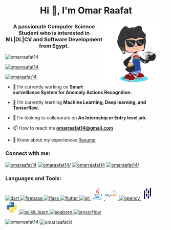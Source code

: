 <h1 align="center">Hi 👋, I'm Omar Raafat</h1>
<img align="right" src="https://raw.githubusercontent.com/AhmedFathyDev/AhmedFathyDev/main/GitHub.png" alt="GitHub Octocat Drinking a Cup of Coffee" height="200" style="max-width: 100%;">
<h3 align="center">A passionate Computer Science Student who is interested in ML|DL|CV and Software Development from Egypt.</h3>

<p align="left"> <img src="https://komarev.com/ghpvc/?username=omarraafat14&label=Profile%20views&color=0e75b6&style=flat" alt="omarraafat14" /> </p>

<p align="left"> <a href="https://github.com/ryo-ma/github-profile-trophy"><img src="https://github-profile-trophy.vercel.app/?username=omarraafat14" alt="omarraafat14" /></a> </p>

<p align="left"> <a href="https://twitter.com/omaraafat14" target="blank"><img src="https://img.shields.io/twitter/follow/omaraafat14?logo=twitter&style=for-the-badge" alt="omaraafat14" /></a> </p>

- 🔭 I’m currently working on **Smart surveillance System for Anomaly Actions Recognition.**

- 🌱 I’m currently learning **Machine Learning, Deep learning, and Tensorflow.**

- 👯 I’m looking to collaborate on **An Internship or Entry level job.**

- 📫 How to reach me **omarraafat14@gmail.com**

- 📄 Know about my experiences <a href="https://drive.google.com/file/d/1IybOLKPIu_eFCXRSP2hcWSlasqNCJODo/view?usp=sharing">Resume</a>
<h3 align="left">Connect with me:</h3>
<p align="left">
<a href="https://twitter.com/omaraafat14" target="blank"><img align="center" src="https://raw.githubusercontent.com/rahuldkjain/github-profile-readme-generator/master/src/images/icons/Social/twitter.svg" alt="omaraafat14" height="30" width="40" /></a>
<a href="https://linkedin.com/in/omaraafat14/" target="blank"><img align="center" src="https://raw.githubusercontent.com/rahuldkjain/github-profile-readme-generator/master/src/images/icons/Social/linked-in-alt.svg" alt="omaraafat14/" height="30" width="40" /></a>
<a href="https://kaggle.com/omarraafat14" target="blank"><img align="center" src="https://raw.githubusercontent.com/rahuldkjain/github-profile-readme-generator/master/src/images/icons/Social/kaggle.svg" alt="omarraafat14" height="30" width="40" /></a>
<a href="https://fb.com/omaraafat14/" target="blank"><img align="center" src="https://raw.githubusercontent.com/rahuldkjain/github-profile-readme-generator/master/src/images/icons/Social/facebook.svg" alt="omaraafat14/" height="30" width="40" /></a>
</p>

<h3 align="left">Languages and Tools:</h3>
<p align="left"> <a href="https://dart.dev" target="_blank" rel="noreferrer"> <img src="https://www.vectorlogo.zone/logos/dartlang/dartlang-icon.svg" alt="dart" width="40" height="40"/> </a> <a href="https://firebase.google.com/" target="_blank" rel="noreferrer"> <img src="https://www.vectorlogo.zone/logos/firebase/firebase-icon.svg" alt="firebase" width="40" height="40"/> </a> <a href="https://flask.palletsprojects.com/" target="_blank" rel="noreferrer"> <img src="https://www.vectorlogo.zone/logos/pocoo_flask/pocoo_flask-icon.svg" alt="flask" width="40" height="40"/> </a> <a href="https://flutter.dev" target="_blank" rel="noreferrer"> <img src="https://www.vectorlogo.zone/logos/flutterio/flutterio-icon.svg" alt="flutter" width="40" height="40"/> </a> <a href="https://git-scm.com/" target="_blank" rel="noreferrer"> <img src="https://www.vectorlogo.zone/logos/git-scm/git-scm-icon.svg" alt="git" width="40" height="40"/> </a> <a href="https://www.java.com" target="_blank" rel="noreferrer"> <img src="https://raw.githubusercontent.com/devicons/devicon/master/icons/java/java-original.svg" alt="java" width="40" height="40"/> </a> <a href="https://www.mysql.com/" target="_blank" rel="noreferrer"> <img src="https://raw.githubusercontent.com/devicons/devicon/master/icons/mysql/mysql-original-wordmark.svg" alt="mysql" width="40" height="40"/> </a> <a href="https://opencv.org/" target="_blank" rel="noreferrer"> <img src="https://www.vectorlogo.zone/logos/opencv/opencv-icon.svg" alt="opencv" width="40" height="40"/> </a> <a href="https://pandas.pydata.org/" target="_blank" rel="noreferrer"> <img src="https://raw.githubusercontent.com/devicons/devicon/2ae2a900d2f041da66e950e4d48052658d850630/icons/pandas/pandas-original.svg" alt="pandas" width="40" height="40"/> </a> <a href="https://www.python.org" target="_blank" rel="noreferrer"> <img src="https://raw.githubusercontent.com/devicons/devicon/master/icons/python/python-original.svg" alt="python" width="40" height="40"/> </a> <a href="https://scikit-learn.org/" target="_blank" rel="noreferrer"> <img src="https://upload.wikimedia.org/wikipedia/commons/0/05/Scikit_learn_logo_small.svg" alt="scikit_learn" width="40" height="40"/> </a> <a href="https://seaborn.pydata.org/" target="_blank" rel="noreferrer"> <img src="https://seaborn.pydata.org/_images/logo-mark-lightbg.svg" alt="seaborn" width="40" height="40"/> </a> <a href="https://www.tensorflow.org" target="_blank" rel="noreferrer"> <img src="https://www.vectorlogo.zone/logos/tensorflow/tensorflow-icon.svg" alt="tensorflow" width="40" height="40"/> </a> </p>

<p><img align="left" src="https://github-readme-stats.vercel.app/api/top-langs?username=omarraafat14&show_icons=true&locale=en&layout=compact" alt="omarraafat14" /></p>

<p>&nbsp;<img align="center" src="https://github-readme-stats.vercel.app/api?username=omarraafat14&show_icons=true&locale=en" alt="omarraafat14" /></p>
